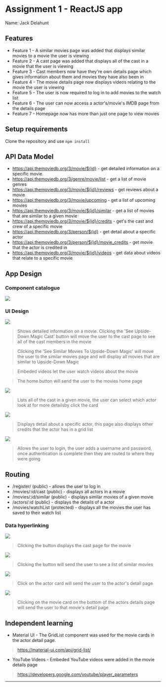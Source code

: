 # Assignment 1 - ReactJS app

Name: Jack Delahunt

## Features

 + Feature 1 - A similar movies page was added that displays similar movies to a movie the user is viewing
 + Feature 2 - A cast page was added that displays all of the cast in a movie that the user is viewing
 + Feature 3 - Cast members now have they're own details page which gives information about them and movies they have also been in
+ Feature 4 - The movie details page now displays videos relating to the movie the user is viewing
+ Feature 5 - The user is now required to log in to add movies to the watch list
+ Feature 6 - The user can now access a actor's/movie's IMDB page from the details page
+ Feature 7 - Homepage now has more than just one page to view movies

## Setup requirements

Clone the repository and use ```npm install```

## API Data Model


+ https://api.themoviedb.org/3/movie/${id} - get detailed information on a specific movie. 
+ https://api.themoviedb.org/3/genre/movie/list - get a list of movie genres
+ https://api.themoviedb.org/3/movie/${id}/reviews - get reviews about a movie 
+ https://api.themoviedb.org/3/movie/upcoming - get a list of upcoming movies
+ https://api.themoviedb.org/3/movie/${id}/similar - get a list of movies that are similar to a given movie
+ https://api.themoviedb.org/3/movie/${id}/credits - get's the cast and crew of a specific movie
+ https://api.themoviedb.org/3/person/${id} - get detail about a specific actor
+ https://api.themoviedb.org/3/person/${id}/movie_credits - get movie that the actor is credited in
+ https://api.themoviedb.org/3/movie/${id}/videos - get data about videos that relate to a specific movie

## App Design

### Component catalogue

![][stories]

### UI Design

![][movieDetail]
>Shows detailed information on a movie. Clicking the 'See Upside-Down Magic Cast' button will move the user to the cast page to see all of the cast members in the movie

>Clicking the 'See Similar Movies To Upside-Down Magic' will move the user to the similar movies page and will display all movies that are similar to Upside-Down Magic

> Embeded videos let the user watch videos about the movie

> The home button will send the user to the movies home page

![][castPage]
> Lists all of the cast in a given movie, the user can select which actor look at for more detailsby click the card

![][actorDetail]
> Displays detail about a specific actor, this page also displays other credits that the actor has in a grid list

![][registerPage]
> Allows the user to login, the user adds a username and password, once authentication is complete then they are routed to where they were going

## Routing

+ /register/ (public) - allows the user to log in
+ /movies/:id/cast (public) - displays all actors in a movie
+ /movies/:id/similar (public) - displays similar movies of a given movie
+ /actors/:id (public) - displays the details of a actor
+ /movies/watchList (protected) - displays all the movies the user has saved to their watch list

### Data hyperlinking

![][castLink]
> Clicking the button displays the cast page for the movie

![][similarLink]
>Clicking the button will send the user to see a list of similar movies

![][actorLink]
>Click on the actor card will send the user to the actor's detail page

![][gridlistLink]
>Clicking on the movie card on the bottom of the actors details page will send the user to that movie's detail page

## Independent learning

+ Material UI - The GridList component was used for the movie cards in the actor detail page.
>https://material-ui.com/api/grid-list/

+ YouTube Videos - Embeded YouTube videos were added in the movie details page
> https://developers.google.com/youtube/player_parameters
---------------------------------

[model]: ./data.jpg
[movieDetail]: ./public/movieDetail.png
[castPage]: ./public/castPage.png
[actorDetail]: ./public/actorDetail.png
[registerPage]: ./public/registerPage.png
[castLink]: ./public/castLink.png
[similarLink]: ./public/similarLink.png
[actorLink]: ./public/actorLink.png
[gridListLink]: ./public/gridListLink.png
[cardLink]: ./public/cardLink.png
[stories]: ./public/storybook.png
